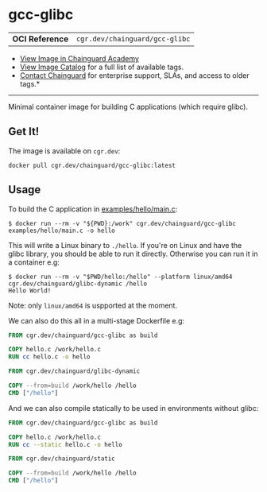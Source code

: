<!--monopod:start-->
# gcc-glibc
| | |
| - | - |
| **OCI Reference** | `cgr.dev/chainguard/gcc-glibc` |


* [View Image in Chainguard Academy](https://edu.chainguard.dev/chainguard/chainguard-images/reference/gcc-glibc/overview/)
* [View Image Catalog](https://console.enforce.dev/images/catalog) for a full list of available tags.
* [Contact Chainguard](https://www.chainguard.dev/chainguard-images) for enterprise support, SLAs, and access to older tags.*

---
<!--monopod:end-->

Minimal container image for building C applications (which require glibc).

## Get It!

The image is available on `cgr.dev`:

```
docker pull cgr.dev/chainguard/gcc-glibc:latest
```

## Usage

To build the C application in [examples/hello/main.c](https://github.com/chainguard-images/images/blob/main/images/gcc-glibc/examples/hello/main.c):

```
$ docker run --rm -v "${PWD}:/work" cgr.dev/chainguard/gcc-glibc examples/hello/main.c -o hello
```

This will write a Linux binary to `./hello`. If you're on Linux and have the glibc library, you
should be able to run it directly. Otherwise you can run it in a container e.g:

```
$ docker run --rm -v "$PWD/hello:/hello" --platform linux/amd64 cgr.dev/chainguard/glibc-dynamic /hello
Hello World!
```

Note: only `linux/amd64` is uspported at the moment.

We can also do this all in a multi-stage Dockerfile e.g:

```Dockerfile
FROM cgr.dev/chainguard/gcc-glibc as build

COPY hello.c /work/hello.c
RUN cc hello.c -o hello

FROM cgr.dev/chainguard/glibc-dynamic

COPY --from=build /work/hello /hello
CMD ["/hello"]
```

And we can also compile statically to be used in environments without glibc:


```Dockerfile
FROM cgr.dev/chainguard/gcc-glibc as build

COPY hello.c /work/hello.c
RUN cc --static hello.c -o hello

FROM cgr.dev/chainguard/static

COPY --from=build /work/hello /hello
CMD ["/hello"]
```
